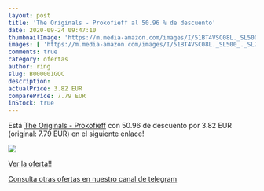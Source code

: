 ```yaml
---
layout: post
title: 'The Originals - Prokofieff al 50.96 % de descuento'
date: 2020-09-24 09:47:10
thumbnailImage: 'https://m.media-amazon.com/images/I/51BT4VSC08L._SL500_._SL200_.jpg'
images: [ 'https://m.media-amazon.com/images/I/51BT4VSC08L._SL500_._SL200_.jpg' ]
comments: true
category: ofertas
author: ring
slug: B000001GQC
description:
actualPrice: 3.82 EUR
comparePrice: 7.79 EUR
inStock: true
---
```


Está [The Originals - Prokofieff](https://www.amazon.com/dp/B000001GQC/?tag=redken08-20) con 50.96 de descuento por 3.82 EUR (original: 7.79 EUR) en el siguiente enlace!

[![](https://m.media-amazon.com/images/I/51BT4VSC08L._SL500_._SL200_.jpg)](https://www.amazon.com/dp/B000001GQC/?tag=redken08-20)

[Ver la oferta!!](https://www.amazon.com/dp/B000001GQC/?tag=redken08-20)

[Consulta otras ofertas en nuestro canal de telegram](https://t.me/s/ofertas25)
